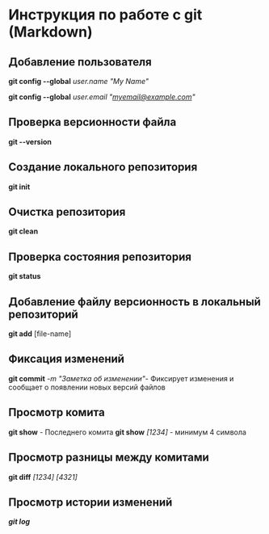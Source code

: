 # Инструкция по работе с git (Markdown)

## Добавление пользователя
**git config --global** *user.name "My Name"*

**git config --global** *user.email "myemail@example.com"*

## Проверка версионности файла
**git --version**
## Создание локального репозитория
**git init**
## Очистка репозитория
**git clean**
## Проверка состояния репозитория
**git status**
## Добавление файлу версионность в локальный репозиторий
**git add** [file-name]
## Фиксация изменений
**git commit** *-m "Заметка об изменении"*- Фиксирует изменения и сообщает о появлении новых версий файлов

## Просмотр комита
**git show** - Последнего комита
**git show** *[1234]* - минимум 4 символа

## Просмотр разницы между комитами
**git diff** *[1234] [4321]*
## Просмотр истории изменений
***git log***
